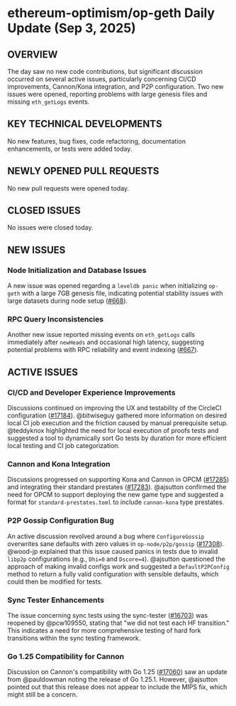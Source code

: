 # ethereum-optimism/op-geth Daily Update (Sep 3, 2025)
## OVERVIEW 
The day saw no new code contributions, but significant discussion occurred on several active issues, particularly concerning CI/CD improvements, Cannon/Kona integration, and P2P configuration. Two new issues were opened, reporting problems with large genesis files and missing `eth_getLogs` events.

## KEY TECHNICAL DEVELOPMENTS

No new features, bug fixes, code refactoring, documentation enhancements, or tests were added today.

## NEWLY OPENED PULL REQUESTS
No new pull requests were opened today.

## CLOSED ISSUES
No issues were closed today.

## NEW ISSUES
### Node Initialization and Database Issues
A new issue was opened regarding a `leveldb panic` when initializing `op-geth` with a large 7GB genesis file, indicating potential stability issues with large datasets during node setup ([#668](https://github.com/ethereum-optimism/op-geth/issues/668)).

### RPC Query Inconsistencies
Another new issue reported missing events on `eth_getLogs` calls immediately after `newHeads` and occasional high latency, suggesting potential problems with RPC reliability and event indexing ([#667](https://github.com/ethereum-optimism/op-geth/issues/667)).

## ACTIVE ISSUES
### CI/CD and Developer Experience Improvements
Discussions continued on improving the UX and testability of the CircleCI configuration ([#17184](https://github.com/ethereum-optimism/op-geth/issues/17184)). @bitwiseguy gathered more information on desired local CI job execution and the friction caused by manual prerequisite setup. @teddyknox highlighted the need for local execution of proofs tests and suggested a tool to dynamically sort Go tests by duration for more efficient local testing and CI job categorization.

### Cannon and Kona Integration
Discussions progressed on supporting Kona and Cannon in OPCM ([#17285](https://github.com/ethereum-optimism/op-geth/issues/17285)) and integrating their standard prestates ([#17283](https://github.com/ethereum-optimism/op-geth/issues/17283)). @ajsutton confirmed the need for OPCM to support deploying the new game type and suggested a format for `standard-prestates.toml` to include `cannon-kona` type prestates.

### P2P Gossip Configuration Bug
An active discussion revolved around a bug where `ConfigureGossip` overwrites sane defaults with zero values in `op-node/p2p/gossip` ([#17308](https://github.com/ethereum-optimism/op-geth/issues/17308)). @wood-jp explained that this issue caused panics in tests due to invalid `libp2p` configurations (e.g., `Dhi=0` and `Dscore=4`). @ajsutton questioned the approach of making invalid configs work and suggested a `DefaultP2PConfig` method to return a fully valid configuration with sensible defaults, which could then be modified for tests.

### Sync Tester Enhancements
The issue concerning sync tests using the sync-tester ([#16703](https://github.com/ethereum-optimism/op-geth/issues/16703)) was reopened by @pcw109550, stating that "we did not test each HF transition." This indicates a need for more comprehensive testing of hard fork transitions within the sync testing framework.

### Go 1.25 Compatibility for Cannon
Discussion on Cannon's compatibility with Go 1.25 ([#17060](https://github.com/ethereum-optimism/op-geth/issues/17060)) saw an update from @pauldowman noting the release of Go 1.25.1. However, @ajsutton pointed out that this release does not appear to include the MIPS fix, which might still be a concern.